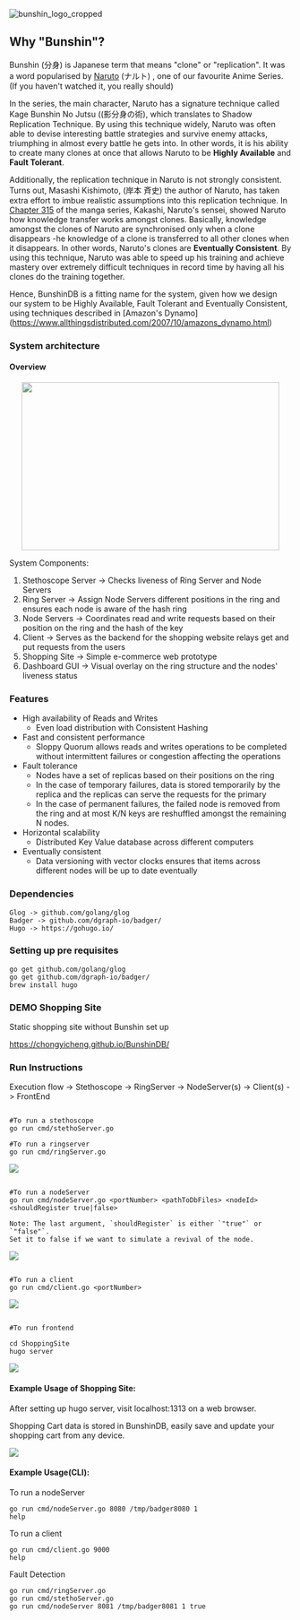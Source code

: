 

![bunshin_logo_cropped](/Users/lionellloh/go/src/50.041-DistSysProject-BunshinDB/pics_gifs/bunshin_logo_cropped.png)

## Why "Bunshin"?

Bunshin (分身) is Japanese term that means "clone" or "replication". It was a word popularised by [Naruto](https://en.wikipedia.org/wiki/Naruto) (ナルト) , one of our favourite Anime Series. (If you haven't watched it, you really should) 

In the series, the main character, Naruto has a signature technique called Kage Bunshin No Jutsu ((影分身の術), which translates to Shadow Replication Technique. By using this technique widely, Naruto was often able to devise interesting battle strategies and survive enemy attacks, triumphing in almost every battle he gets into. In other words, it is his ability to create many clones at once that allows Naruto to be **Highly Available** and  **Fault Tolerant**. 

Additionally, the replication technique in Naruto is not strongly consistent. Turns out, Masashi Kishimoto, (岸本 斉史) the author of Naruto, has taken extra effort to imbue realistic assumptions into this replication technique.  In [Chapter 315](https://naruto.fandom.com/wiki/Special_Training!!) of the manga series, Kakashi, Naruto's sensei, showed Naruto how knowledge transfer works amongst clones. Basically, knowledge amongst the clones of Naruto are synchronised only when a clone disappears -he knowledge of a clone is transferred to all other clones when it disappears. In other words, Naruto's clones are **Eventually Consistent**. By using this technique, Naruto was able to speed up his training and achieve mastery over extremely difficult techniques in record time by having all his clones do the training together. 

Hence, BunshinDB is a fitting name for the system, given how we design our system to be Highly Available, Fault Tolerant and Eventually Consistent, using techniques described in [Amazon's Dynamo] (https://www.allthingsdistributed.com/2007/10/amazons_dynamo.html)



### System architecture

#### Overview

<p align="center">
  <img width="460" height="300" src="pics_gifs/Overview_Architecture.png">
</p>

System Components:
1. Stethoscope Server -> Checks liveness of Ring Server and Node Servers
2. Ring Server -> Assign Node Servers different positions in the ring and ensures each node is aware of the hash ring
3. Node Servers -> Coordinates read and write requests based on their position on the ring and the hash of the key
4. Client -> Serves as the backend for the shopping website relays get and put requests from the users
5. Shopping Site -> Simple e-commerce web prototype
6. Dashboard GUI -> Visual overlay on the ring structure and the nodes' liveness status

### Features
* High availability of Reads and Writes
  * Even load distribution with Consistent Hashing
* Fast and consistent performance
  * Sloppy Quorum allows reads and writes operations to be completed without intermittent failures or congestion affecting the operations
* Fault tolerance
  * Nodes have a set of replicas based on their positions on the ring
  * In the case of temporary failures, data is stored temporarily by the replica and the replicas can serve the requests for the primary
  * In the case of permanent failures, the failed node is removed from the ring and at most K/N keys are reshuffled amongst the remaining N nodes.
* Horizontal scalability
  * Distributed Key Value database across different computers
* Eventually consistent
  * Data versioning with vector clocks ensures that items across different nodes will be up to date eventually

### Dependencies 
```cassandraql
Glog -> github.com/golang/glog
Badger -> github.com/dgraph-io/badger/
Hugo -> https://gohugo.io/
```

### Setting up pre requisites
```cassandraql
go get github.com/golang/glog
go get github.com/dgraph-io/badger/
brew install hugo
```
### DEMO Shopping Site

Static shopping site without Bunshin set up

https://chongyicheng.github.io/BunshinDB/

### Run Instructions 

Execution flow -> Stethoscope -> RingServer -> NodeServer(s) -> Client(s) -> FrontEnd

```cassandraql

#To run a stethoscope
go run cmd/stethoServer.go 

#To run a ringserver
go run cmd/ringServer.go 

```
![](pics_gifs/stethoring.gif)

```cassandraql

#To run a nodeServer
go run cmd/nodeServer.go <portNumber> <pathToDbFiles> <nodeId> <shouldRegister true|false> 

Note: The last argument, `shouldRegister` is either `"true"` or `"false"`. 
Set it to false if we want to simulate a revival of the node.  

```
![](pics_gifs/nodes.gif)

```cassandraql

#To run a client 
go run cmd/client.go <portNumber> 

```

![](pics_gifs/client.gif)

```cassandraql

#To run frontend

cd ShoppingSite
hugo server

```
![](pics_gifs/hugo.gif)





#### Example Usage of Shopping Site:
After setting up hugo server, visit localhost:1313 on a web browser.

Shopping Cart data is stored in BunshinDB, easily save and update your shopping cart from any device.

![](pics_gifs/shopping1.gif)


#### Example Usage(CLI): 
To run a nodeServer
```cassandraq#
go run cmd/nodeServer.go 8080 /tmp/badger8080 1
help 
```
To run a client 
```cassandraql
go run cmd/client.go 9000
help 
```

Fault Detection 
```cassandraql
go run cmd/ringServer.go
go run cmd/stethoServer.go
go run cmd/nodeServer 8081 /tmp/badger8081 1 true 

```
